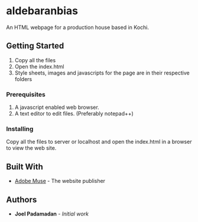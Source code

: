 # aldebaranbias
An HTML webpage for a production house based in Kochi.

## Getting Started

1. Copy all the files
2. Open the index.html
3. Style sheets, images and javascripts for the page are in their respective folders

### Prerequisites

1. A javascript enabled web browser.
2. A text editor to edit files. (Preferably notepad++)

### Installing

Copy all the files to server or localhost and open the index.html in a browser to view the web site.

## Built With

* [Adobe Muse](http://www.adobe.com/in/products/muse.html) - The website publisher

## Authors

* **Joel Padamadan** - *Initial work*
